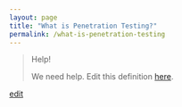 ```yaml
---
layout: page
title: "What is Penetration Testing?"
permalink: /what-is-penetration-testing
---
```


> Help! 
> 
> We need help. Edit this definition <a href="https://github.com/and-digital/tech-definitions/blog/master/definitions/testing/penetration-testing.md">here</a>.

<p class="edit-term"><a href="https://github.com/and-digital/tech-definitions/blog/master/definitions/testing/penetration-testing.md">edit</a></p>
